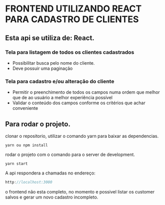 # FRONTEND UTILIZANDO REACT PARA CADASTRO DE CLIENTES

## Esta api se utiliza de: React.
### Tela para listagem de todos os clientes cadastrados
- Possibilitar busca pelo nome do cliente.
- Deve possuir uma paginação
### Tela para cadastro e/ou alteração do cliente
- Permitir o preenchimento de todos os campos numa ordem que melhor
que de ao usuário a melhor experiência possível
- Validar o conteúdo dos campos conforme os critérios que achar
conveniente

## Para rodar o projeto.
  clonar o repositorio, utilizar o comando yarn para baixar as dependencias.
```
yarn ou npm install
```
rodar o projeto com o comando para o server de development.

```
yarn start
```

A api respondera a chamadas no endereço:
 ```h
 http://localhost:3000 
```

o frontend não esta completo, no momento e possivel listar os customer salvos e gerar um novo cadastro incompleto.
